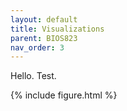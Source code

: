 ```yaml
---
layout: default
title: Visualizations
parent: BIOS823
nav_order: 3
---
```



Hello. Test.  

{% include figure.html %}
